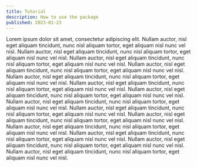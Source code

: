 ```yaml
---
title: Tutorial
description: How to use the package
published: 2023-01-23
---
```


Lorem ipsum dolor sit amet, consectetur adipiscing elit. Nullam auctor, nisl eget aliquam tincidunt, nunc nisl aliquam tortor, eget aliquam nisl nunc vel nisl. Nullam auctor, nisl eget aliquam tincidunt, nunc nisl aliquam tortor, eget aliquam nisl nunc vel nisl. Nullam auctor, nisl eget aliquam tincidunt, nunc nisl aliquam tortor, eget aliquam nisl nunc vel nisl. Nullam auctor, nisl eget aliquam tincidunt, nunc nisl aliquam tortor, eget aliquam nisl nunc vel nisl. Nullam auctor, nisl eget aliquam tincidunt, nunc nisl aliquam tortor, eget aliquam nisl nunc vel nisl. Nullam auctor, nisl eget aliquam tincidunt, nunc nisl aliquam tortor, eget aliquam nisl nunc vel nisl. Nullam auctor, nisl eget aliquam tincidunt, nunc nisl aliquam tortor, eget aliquam nisl nunc vel nisl. Nullam auctor, nisl eget aliquam tincidunt, nunc nisl aliquam tortor, eget aliquam nisl nunc vel nisl. Nullam auctor, nisl eget aliquam tincidunt, nunc nisl aliquam tortor, eget aliquam nisl nunc vel nisl. Nullam auctor, nisl eget aliquam tincidunt, nunc nisl aliquam tortor, eget aliquam nisl nunc vel nisl. Nullam auctor, nisl eget aliquam tincidunt, nunc nisl aliquam tortor, eget aliquam nisl nunc vel nisl. Nullam auctor, nisl eget aliquam tincidunt, nunc nisl aliquam tortor, eget aliquam nisl nunc vel nisl. Nullam auctor, nisl eget aliquam tincidunt, nunc nisl aliquam tortor, eget aliquam nisl nunc vel nisl. Nullam auctor, nisl eget aliquam tincidunt, nunc nisl aliquam tortor, eget aliquam nisl nunc vel nisl.
